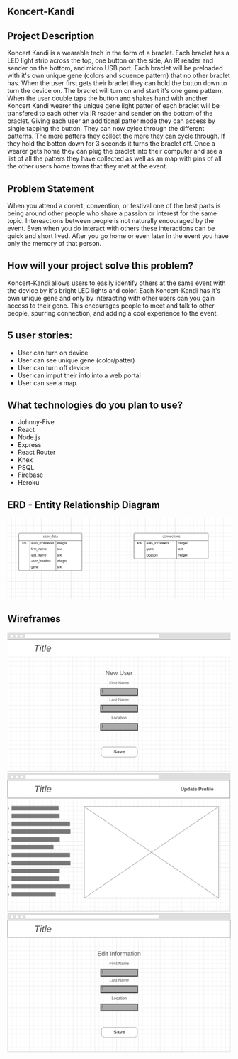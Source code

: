 ## Koncert-Kandi

## Project Description
  Koncert Kandi is a wearable tech in the form of a braclet. Each braclet has a LED light strip across the top, one button on the side, An IR reader and sender on the bottom, and micro USB port. Each braclet will be preloaded with it's own unique gene (colors and squence pattern) that no other braclet has. When the user first gets their braclet they can hold the button down to turn the device on. The braclet will turn on and start it's one gene pattern. When the user double taps the button and shakes hand with another Koncert Kandi wearer the unique gene light patter of each braclet will be transfered to each other via IR reader and sender on the bottom of the braclet. Giving each user an additional patter mode they can access by single tapping the button. They can now cylce through the different patterns. The more patters they collect the more they can cycle through. If they hold the botton down for 3 seconds it turns the braclet off. Once a wearer gets home they can plug the braclet into their computer and see a list of all the patters they have collected as well as an map with pins of all the other users home towns that they met at the event.


## Problem Statement
  When you attend a conert, convention, or festival one of the best parts is being around other people who share a passion or interest for the same topic. Intereactions between people is not naturally encouraged by the event. Even when you do interact with others these interactions can be quick and short lived. After you go home or even later in the event you have only the memory of that person. 


## How will your project solve this problem?
  Koncert-Kandi allows users to easily identify others at the same event with the device by it's bright LED lights and color. 
Each Koncert-Kandi has it's own unique gene and only by interacting with other users can you gain access to their gene. This encourages people to meet and talk to other people, spurring connection, and adding a cool experience to the event.  


## 5 user stories:

* User can turn on device
* User can see unique gene (color/patter)
* User can turn off device
* User can imput their info into a web portal
* User can see a map.

## What technologies do you plan to use?

* Johnny-Five
* React
* Node.js
* Express
* React Router
* Knex
* PSQL
* Firebase
* Heroku

## ERD - Entity Relationship Diagram

![](images/ERD.png)


## Wireframes

![](images/New_User.png)
![](images/Main_page.png)
![](images/Update_Information.png)

